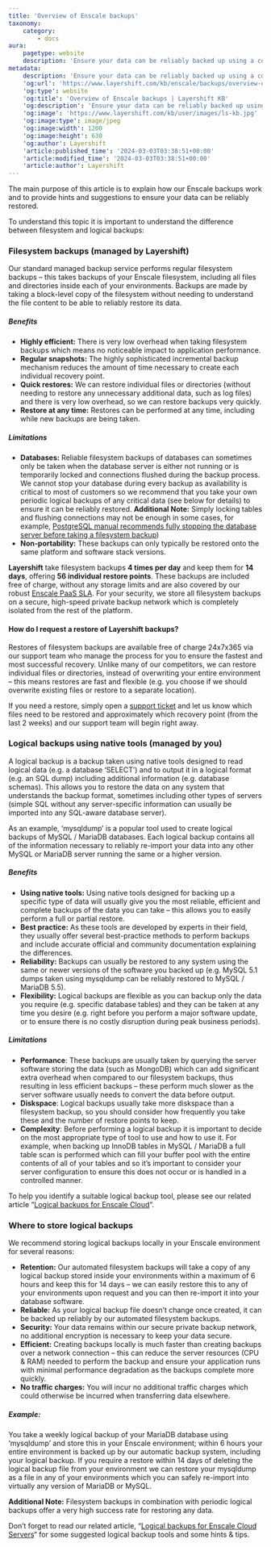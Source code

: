```yaml
---
title: 'Overview of Enscale backups'
taxonomy:
    category:
        - docs
aura:
    pagetype: website
    description: 'Ensure your data can be reliably backed up using a combination of automated Enscale backups and periodic logical backups.'
metadata:
    description: 'Ensure your data can be reliably backed up using a combination of automated Enscale backups and periodic logical backups.'
    'og:url': 'https://www.layershift.com/kb/enscale/backups/overview-of-enscale-backups'
    'og:type': website
    'og:title': 'Overview of Enscale backups | Layershift KB'
    'og:description': 'Ensure your data can be reliably backed up using a combination of automated Enscale backups and periodic logical backups.'
    'og:image': 'https://www.layershift.com/kb/user/images/ls-kb.jpg'
    'og:image:type': image/jpeg
    'og:image:width': 1200
    'og:image:height': 630
    'og:author': Layershift
    'article:published_time': '2024-03-03T03:38:51+00:00'
    'article:modified_time': '2024-03-03T03:38:51+00:00'
    'article:author': Layershift
---
```


The main purpose of this article is to explain how our Enscale backups work and to provide hints and suggestions to ensure your data can be reliably restored.

To understand this topic it is important to understand the difference between filesystem and logical backups:

### Filesystem backups (managed by Layershift)

Our standard managed backup service performs regular filesystem backups – this takes backups of your Enscale filesystem, including all files and directories inside each of your environments. Backups are made by taking a block-level copy of the filesystem without needing to understand the file content to be able to reliably restore its data.

##### Benefits

  * **Highly efficient:** There is very low overhead when taking filesystem backups which means no noticeable impact to application performance.
  * **Regular snapshots:** The highly sophisticated incremental backup mechanism reduces the amount of time necessary to create each individual recovery point.
  * **Quick restores:** We can restore individual files or directories (without needing to restore any unnecessary additional data, such as log files) and there is very low overhead, so we can restore backups very quickly.
  * **Restore at any time:** Restores can be performed at any time, including while new backups are being taken.

##### Limitations

  * **Databases:** Reliable filesystem backups of databases can sometimes only be taken when the database server is either not running or is temporarily locked and connections flushed during the backup process. We cannot stop your database during every backup as availability is critical to most of customers so we recommend that you take your own periodic logical backups of any critical data (see below for details) to ensure it can be reliably restored.
   **Additional Note:** Simply locking tables and flushing connections may not be enough in some cases, for example, [PostgreSQL manual recommends fully stopping the database server before taking a filesystem backup](https://www.postgresql.org/docs/9.3/backup-file.html))
  * **Non-portability:** These backups can only typically be restored onto the same platform and software stack versions.

**Layershift** take filesystem backups **4 times per day** and keep them for **14 days**, offering **56 individual restore points**. These backups are included free of charge, without any storage limits and are also covered by our robust [Enscale PaaS SLA](https://www.layershift.com/legal/EnscaleServiceLevelAgreement.pdf). For your security, we store all filesystem backups on a secure, high-speed private backup network which is completely isolated from the rest of the platform.

#### How do I request a restore of Layershift backups?

Restores of filesystem backups are available free of charge 24x7x365 via our support team who manage the process for you to ensure the fastest and most successful recovery. Unlike many of our competitors, we can restore individual files or directories, instead of overwriting your entire environment – this means restores are fast and flexible (e.g. you choose if we should overwrite existing files or restore to a separate location).

If you need a restore, simply open a [support ticket](../../../support) and let us know which files need to be restored and approximately which recovery point (from the last 2 weeks) and our support team will begin right away.

### Logical backups using native tools (managed by you)

A logical backup is a backup taken using native tools designed to read logical data (e.g. a database ‘SELECT’) and to output it in a logical format (e.g. an SQL dump) including additional information (e.g. database schemas). This allows you to restore the data on any system that understands the backup format, sometimes including other types of servers (simple SQL without any server-specific information can usually be imported into any SQL-aware database server).

As an example, ‘mysqldump’ is a popular tool used to create logical backups of MySQL / MariaDB databases. Each logical backup contains all of the information necessary to reliably re-import your data into any other MySQL or MariaDB server running the same or a higher version.

##### Benefits

  * **Using native tools:** Using native tools designed for backing up a specific type of data will usually give you the most reliable, efficient and complete backups of the data you can take – this allows you to easily perform a full or partial restore.
  * **Best practice:** As these tools are developed by experts in their field, they usually offer several best-practice methods to perform backups and include accurate official and community documentation explaining the differences.
  * **Reliability:** Backups can usually be restored to any system using the same or newer versions of the software you backed up (e.g. MySQL 5.1 dumps taken using mysqldump can be reliably restored to MySQL / MariaDB 5.5).
  * **Flexibility:** Logical backups are flexible as you can backup only the data you require (e.g. specific database tables) and they can be taken at any time you desire (e.g. right before you perform a major software update, or to ensure there is no costly disruption during peak business periods).

##### Limitations

  * **Performance**: These backups are usually taken by querying the server software storing the data (such as MongoDB) which can add significant extra overhead when compared to our filesystem backups, thus resulting in less efficient backups – these perform much slower as the server software usually needs to convert the data before output.
  * **Diskspace**: Logical backups usually take more diskspace than a filesystem backup, so you should consider how frequently you take these and the number of restore points to keep.
  * **Complexity**: Before performing a logical backup it is important to decide on the most appropriate type of tool to use and how to use it. For example, when backing up InnoDB tables in MySQL / MariaDB a full table scan is performed which can fill your buffer pool with the entire contents of all of your tables and so it’s important to consider your server configuration to ensure this does not occur or is handled in a controlled manner.


To help you identify a suitable logical backup tool, please see our related article “[Logical backups for Enscale Cloud](../logical-backups-for-enscale-cloud-servers)“.

### Where to store logical backups

We recommend storing logical backups locally in your Enscale environment for several reasons:

  * **Retention:** Our automated filesystem backups will take a copy of any logical backup stored inside your environments within a maximum of 6 hours and keep this for 14 days – we can easily restore this to any of your environments upon request and you can then re-import it into your database software.
  * **Reliable:** As your logical backup file doesn’t change once created, it can be backed up reliably by our automated filesystem backups.
  * **Security:** Your data remains within our secure private backup network, no additional encryption is necessary to keep your data secure.
  * **Efficient:** Creating backups locally is much faster than creating backups over a network connection – this can reduce the server resources (CPU & RAM) needed to perform the backup and ensure your application runs with minimal performance degradation as the backups complete more quickly.
  * **No traffic charges:** You will incur no additional traffic charges which could otherwise be incurred when transferring data elsewhere.

##### Example:

You take a weekly logical backup of your MariaDB database using ‘mysqldump’ and store this in your Enscale environment; within 6 hours your entire environment is backed up by our automatic backup system, including your logical backup. If you require a restore within 14 days of deleting the logical backup file from your environment we can restore your mysqldump as a file in any of your environments which you can safely re-import into virtually any version of MariaDB or MySQL.

**Additional Note:** Filesystem backups in combination with periodic logical backups offer a very high success rate for restoring any data.

Don’t forget to read our related article, “[Logical backups for Enscale Cloud Servers](../logical-backups-for-enscale-cloud-servers)“ for some suggested logical backup tools and some hints & tips.